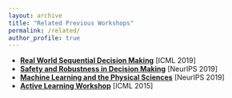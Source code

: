 ```yaml
---
layout: archive
title: "Related Previous Workshops"
permalink: /related/
author_profile: true
---
```


* **[Real World Sequential Decision Making](https://realworld-sdm.github.io/)** [ICML 2019]
* **[Safety and Robustness in Decision Making](https://sites.google.com/view/neurips19-safe-robust-workshop)** [NeurIPS 2019]
* **[Machine Learning and the Physical Sciences](https://ml4physicalsciences.github.io/)** [NeurIPS 2019]
* **[Active Learning Workshop](https://sites.google.com/site/icmlalworkshop/)** [ICML 2015]
